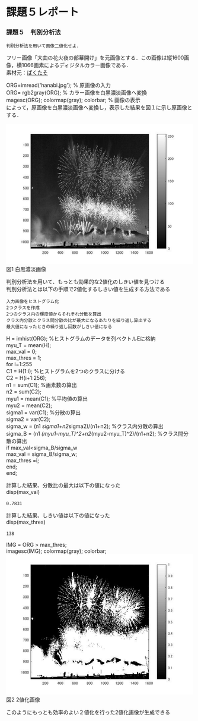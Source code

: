

# 課題５レポート
### 課題５　判別分析法
    判別分析法を用いて画像二値化せよ．

フリー画像「大曲の花火夜の部幕開け」を元画像とする．この画像は縦1600画像，横1066画素によるディジタルカラー画像である．  
素材元：[ぱくたそ](https://www.pakutaso.com/20180643172post-16577.html,"画像元リンク")

ORG=imread('hanabi.jpg'); % 原画像の入力  
ORG= rgb2gray(ORG); % カラー画像を白黒濃淡画像へ変換  
magesc(ORG); colormap(gray); colorbar; % 画像の表示  
によって，原画像を白黒濃淡画像へ変換し，表示した結果を図１に示し原画像とする．  

![原画像](https://github.com/monevmils/lecture_image_processing/blob/master/image/5-1.jpg?raw=true)  
図1 白黒濃淡画像

判別分析法を用いて、もっとも効果的な2値化のしきい値を見つける  
判別分析法とは以下の手順で2値化するしきい値を生成する方法である  

    入力画像をヒストグラム化  
    2つクラスを作成  
    2つのクラス内の輝度値からそれぞれ分散を算出  
    クラス内分散とクラス間分散の比が最大になるあたりを繰り返し算出する
    最大値になったときの繰り返し回数がしきい値になる

H = imhist(ORG); %ヒストグラムのデータを列ベクトルEに格納  
myu_T = mean(H);  
max_val = 0;  
max_thres = 1;  
for i=1:255  
C1 = H(1:i); %ヒストグラムを2つのクラスに分ける  
C2 = H(i+1:256);  
n1 = sum(C1); %画素数の算出  
n2 = sum(C2);  
myu1 = mean(C1); %平均値の算出  
myu2 = mean(C2);  
sigma1 = var(C1); %分散の算出  
sigma2 = var(C2);  
sigma_w = (n1 *sigma1+n2*sigma2)/(n1+n2); %クラス内分散の算出  
sigma_B = (n1 *(myu1-myu_T)^2+n2*(myu2-myu_T)^2)/(n1+n2); %クラス間分散の算出  
if max_val<sigma_B/sigma_w  
max_val = sigma_B/sigma_w;  
max_thres =i;  
end;  
end;  

計算した結果、分散比の最大は以下の値になった  
disp(max_val)  

    0.7831

計算した結果、しきい値は以下の値になった  
disp(max_thres)  
    
    138

IMG = ORG > max_thres;  
imagesc(IMG); colormap(gray); colorbar;  
![原画像](https://github.com/monevmils/lecture_image_processing/blob/master/image/5-2.jpg?raw=true)  
図2 2値化画像

このようにもっとも効率のよい２値化を行った2値化画像が生成できる
